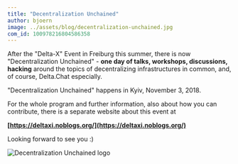 ```yaml
---
title: "Decentralization Unchained"
author: bjoern
image: ../assets/blog/decentralization-unchained.jpg
com_id: 100978216804586358
---
```


After the "Delta-X" Event in Freiburg this summer, 
there is now "Decentralization Unchained" -
**one day of talks, workshops, discussions, hacking**
around the topics of decentralizing infrastructures in common, 
and, of course, Delta.Chat especially.

"Decentralization Unchained" happens in Kyiv, November 3, 2018.

For the whole program and further information,
also about how you can contribute,
there is a separate website about this event at  

**[https://deltaxi.noblogs.org/](https://deltaxi.noblogs.org/)**

Looking forward to see you :)

![Decentralization Unchained logo](../assets/blog/decentralization-unchained.jpg)

